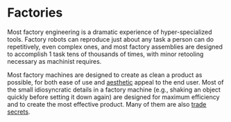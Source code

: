 
# Factories

Most factory engineering is a dramatic experience of hyper-specialized tools. Factory robots can reproduce just about any task a person can do repetitively, even complex ones, and most factory assemblies are designed to accomplish 1 task tens of thousands of times, with minor retooling necessary as machinist requires.

Most factory machines are designed to create as clean a product as possible, for both ease of use and [aesthetic](engineering-design.md) appeal to the end user. Most of the small idiosyncratic details in a factory machine (e.g., shaking an object quickly before setting it down again) are designed for maximum efficiency and to create the most effective product. Many of them are also [trade secrets](legal-ip.md).
